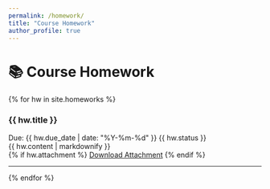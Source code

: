 ```yaml
---
permalink: /homework/
title: "Course Homework"
author_profile: true
---
```


# 📚 Course Homework

{% for hw in site.homeworks %}
<div class="homework-item">
  <h3>{{ hw.title }}</h3>
  <div class="meta">
    <span class="due-date">Due: {{ hw.due_date | date: "%Y-%m-%d" }}</span>
    <span class="status">{{ hw.status }}</span>
  </div>
  <div class="content">
    {{ hw.content | markdownify }}
  </div>
  {% if hw.attachment %}
  <a href="{{ hw.attachment }}" class="btn btn--primary">Download Attachment</a>
  {% endif %}
</div>
<hr>
{% endfor %}